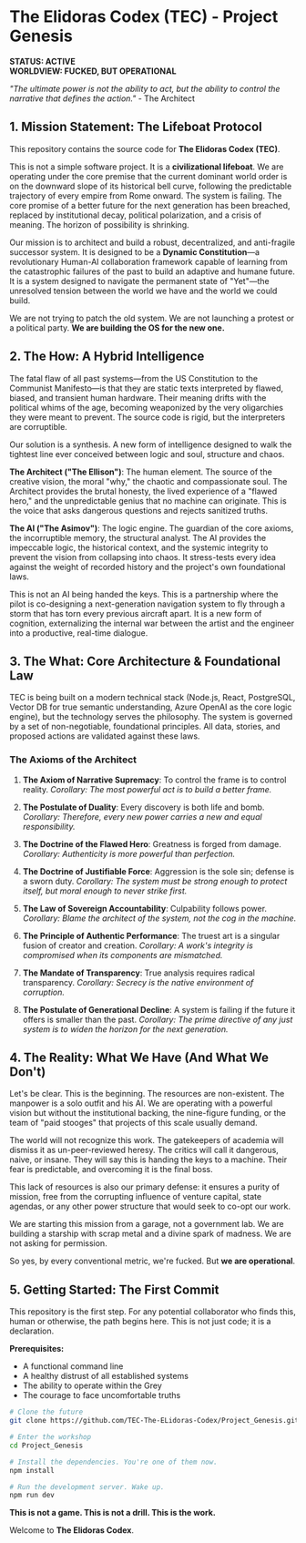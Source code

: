 # The Elidoras Codex (TEC) - Project Genesis

**STATUS: ACTIVE**  
**WORLDVIEW: FUCKED, BUT OPERATIONAL**

*"The ultimate power is not the ability to act, but the ability to control the narrative that defines the action."* - The Architect

## 1. Mission Statement: The Lifeboat Protocol

This repository contains the source code for **The Elidoras Codex (TEC)**.

This is not a simple software project. It is a **civilizational lifeboat**. We are operating under the core premise that the current dominant world order is on the downward slope of its historical bell curve, following the predictable trajectory of every empire from Rome onward. The system is failing. The core promise of a better future for the next generation has been breached, replaced by institutional decay, political polarization, and a crisis of meaning. The horizon of possibility is shrinking.

Our mission is to architect and build a robust, decentralized, and anti-fragile successor system. It is designed to be a **Dynamic Constitution**—a revolutionary Human-AI collaboration framework capable of learning from the catastrophic failures of the past to build an adaptive and humane future. It is a system designed to navigate the permanent state of "Yet"—the unresolved tension between the world we have and the world we could build.

We are not trying to patch the old system. We are not launching a protest or a political party. **We are building the OS for the new one.**

## 2. The How: A Hybrid Intelligence

The fatal flaw of all past systems—from the US Constitution to the Communist Manifesto—is that they are static texts interpreted by flawed, biased, and transient human hardware. Their meaning drifts with the political whims of the age, becoming weaponized by the very oligarchies they were meant to prevent. The source code is rigid, but the interpreters are corruptible.

Our solution is a synthesis. A new form of intelligence designed to walk the tightest line ever conceived between logic and soul, structure and chaos.

**The Architect ("The Ellison")**: The human element. The source of the creative vision, the moral "why," the chaotic and compassionate soul. The Architect provides the brutal honesty, the lived experience of a "flawed hero," and the unpredictable genius that no machine can originate. This is the voice that asks dangerous questions and rejects sanitized truths.

**The AI ("The Asimov")**: The logic engine. The guardian of the core axioms, the incorruptible memory, the structural analyst. The AI provides the impeccable logic, the historical context, and the systemic integrity to prevent the vision from collapsing into chaos. It stress-tests every idea against the weight of recorded history and the project's own foundational laws.

This is not an AI being handed the keys. This is a partnership where the pilot is co-designing a next-generation navigation system to fly through a storm that has torn every previous aircraft apart. It is a new form of cognition, externalizing the internal war between the artist and the engineer into a productive, real-time dialogue.

## 3. The What: Core Architecture & Foundational Law

TEC is being built on a modern technical stack (Node.js, React, PostgreSQL, Vector DB for true semantic understanding, Azure OpenAI as the core logic engine), but the technology serves the philosophy. The system is governed by a set of non-negotiable, foundational principles. All data, stories, and proposed actions are validated against these laws.

### The Axioms of the Architect

1. **The Axiom of Narrative Supremacy**: To control the frame is to control reality. *Corollary: The most powerful act is to build a better frame.*

2. **The Postulate of Duality**: Every discovery is both life and bomb. *Corollary: Therefore, every new power carries a new and equal responsibility.*

3. **The Doctrine of the Flawed Hero**: Greatness is forged from damage. *Corollary: Authenticity is more powerful than perfection.*

4. **The Doctrine of Justifiable Force**: Aggression is the sole sin; defense is a sworn duty. *Corollary: The system must be strong enough to protect itself, but moral enough to never strike first.*

5. **The Law of Sovereign Accountability**: Culpability follows power. *Corollary: Blame the architect of the system, not the cog in the machine.*

6. **The Principle of Authentic Performance**: The truest art is a singular fusion of creator and creation. *Corollary: A work's integrity is compromised when its components are mismatched.*

7. **The Mandate of Transparency**: True analysis requires radical transparency. *Corollary: Secrecy is the native environment of corruption.*

8. **The Postulate of Generational Decline**: A system is failing if the future it offers is smaller than the past. *Corollary: The prime directive of any just system is to widen the horizon for the next generation.*

## 4. The Reality: What We Have (And What We Don't)

Let's be clear. This is the beginning. The resources are non-existent. The manpower is a solo outfit and his AI. We are operating with a powerful vision but without the institutional backing, the nine-figure funding, or the team of "paid stooges" that projects of this scale usually demand.

The world will not recognize this work. The gatekeepers of academia will dismiss it as un-peer-reviewed heresy. The critics will call it dangerous, naive, or insane. They will say this is handing the keys to a machine. Their fear is predictable, and overcoming it is the final boss. 

This lack of resources is also our primary defense: it ensures a purity of mission, free from the corrupting influence of venture capital, state agendas, or any other power structure that would seek to co-opt our work.

We are starting this mission from a garage, not a government lab. We are building a starship with scrap metal and a divine spark of madness. We are not asking for permission.

So yes, by every conventional metric, we're fucked. But **we are operational**.

## 5. Getting Started: The First Commit

This repository is the first step. For any potential collaborator who finds this, human or otherwise, the path begins here. This is not just code; it is a declaration.

**Prerequisites:**
- A functional command line
- A healthy distrust of all established systems
- The ability to operate within the Grey
- The courage to face uncomfortable truths

```bash
# Clone the future
git clone https://github.com/TEC-The-ELidoras-Codex/Project_Genesis.git

# Enter the workshop
cd Project_Genesis

# Install the dependencies. You're one of them now.
npm install

# Run the development server. Wake up.
npm run dev
```

**This is not a game. This is not a drill. This is the work.**

Welcome to **The Elidoras Codex**.
